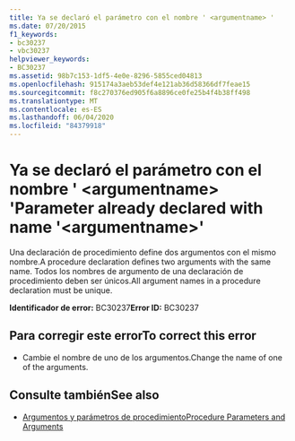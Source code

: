 ```yaml
---
title: Ya se declaró el parámetro con el nombre ' <argumentname> '
ms.date: 07/20/2015
f1_keywords:
- bc30237
- vbc30237
helpviewer_keywords:
- BC30237
ms.assetid: 98b7c153-1df5-4e0e-8296-5855ced04813
ms.openlocfilehash: 915174a3aeb53def4e121ab36d58366df7feae15
ms.sourcegitcommit: f8c270376ed905f6a8896ce0fe25b4f4b38ff498
ms.translationtype: MT
ms.contentlocale: es-ES
ms.lasthandoff: 06/04/2020
ms.locfileid: "84379918"
---
```

# <a name="parameter-already-declared-with-name-argumentname"></a><span data-ttu-id="8fabd-102">Ya se declaró el parámetro con el nombre ' \<argumentname> '</span><span class="sxs-lookup"><span data-stu-id="8fabd-102">Parameter already declared with name '\<argumentname>'</span></span>
<span data-ttu-id="8fabd-103">Una declaración de procedimiento define dos argumentos con el mismo nombre.</span><span class="sxs-lookup"><span data-stu-id="8fabd-103">A procedure declaration defines two arguments with the same name.</span></span> <span data-ttu-id="8fabd-104">Todos los nombres de argumento de una declaración de procedimiento deben ser únicos.</span><span class="sxs-lookup"><span data-stu-id="8fabd-104">All argument names in a procedure declaration must be unique.</span></span>  
  
 <span data-ttu-id="8fabd-105">**Identificador de error:** BC30237</span><span class="sxs-lookup"><span data-stu-id="8fabd-105">**Error ID:** BC30237</span></span>  
  
## <a name="to-correct-this-error"></a><span data-ttu-id="8fabd-106">Para corregir este error</span><span class="sxs-lookup"><span data-stu-id="8fabd-106">To correct this error</span></span>  
  
- <span data-ttu-id="8fabd-107">Cambie el nombre de uno de los argumentos.</span><span class="sxs-lookup"><span data-stu-id="8fabd-107">Change the name of one of the arguments.</span></span>  
  
## <a name="see-also"></a><span data-ttu-id="8fabd-108">Consulte también</span><span class="sxs-lookup"><span data-stu-id="8fabd-108">See also</span></span>

- [<span data-ttu-id="8fabd-109">Argumentos y parámetros de procedimiento</span><span class="sxs-lookup"><span data-stu-id="8fabd-109">Procedure Parameters and Arguments</span></span>](../programming-guide/language-features/procedures/procedure-parameters-and-arguments.md)
